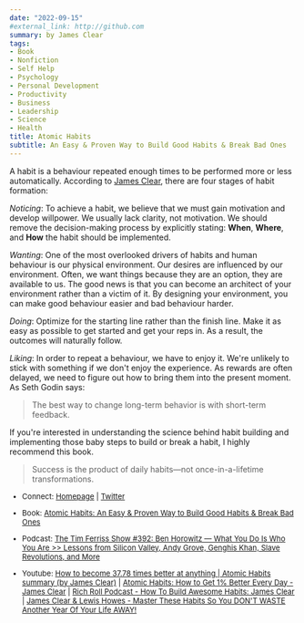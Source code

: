 ```yaml
---
date: "2022-09-15"
#external_link: http://github.com
summary: by James Clear
tags:
- Book
- Nonfiction
- Self Help
- Psychology
- Personal Development
- Productivity
- Business
- Leadership
- Science
- Health
title: Atomic Habits
subtitle: An Easy & Proven Way to Build Good Habits & Break Bad Ones
---
```


A habit is a behaviour repeated enough times to be performed more or less automatically. According to [James Clear](https://jamesclear.com/), there are four stages of habit formation:

*Noticing*: To achieve a habit, we believe that we must gain motivation and develop willpower. We usually lack clarity, not motivation. We should remove the decision-making process by explicitly stating: **When**, **Where**, and **How** the habit should be implemented.

*Wanting*: One of the most overlooked drivers of habits and human behaviour is our physical environment. Our desires are influenced by our environment. Often, we want things because they are an option, they are available to us. The good news is that you can become an architect of your environment rather than a victim of it. By designing your environment, you can make good behaviour easier and bad behaviour harder.

*Doing*: Optimize for the starting line rather than the finish line. Make it as easy as possible to get started and get your reps in. As a result, the outcomes will naturally follow.

*Liking*: In order to repeat a behaviour, we have to enjoy it. We're unlikely to stick with something if we don't enjoy the experience. As rewards are often delayed, we need to figure out how to bring them into the present moment. As Seth Godin says:
> The best way to change long-term behavior is with short-term feedback.

If you're interested in understanding the science behind habit building and implementing those baby steps to build or break a habit, I highly recommend this book.

> Success is the product of daily habits—not once-in-a-lifetime transformations.


<font size="2">

-   Connect: [Homepage](https://jamesclear.com/) \| [Twitter](https://twitter.com/jamesclear)

-   Book: [Atomic Habits: An Easy & Proven Way to Build Good Habits & Break Bad Ones](https://www.amazon.com/Atomic-Habits-Proven-Build-Break/dp/0735211299) 

- Podcast: [The Tim Ferriss Show #392: Ben Horowitz — What You Do Is Who You Are >> Lessons from Silicon Valley, Andy Grove, Genghis Khan, Slave Revolutions, and More](https://podcasts.apple.com/us/podcast/392-ben-horowitz-what-you-do-is-who-you-are-lessons/id863897795?i=1000454746507)

-   Youtube: [How to become 37.78 times better at anything | Atomic Habits summary (by James Clear)](https://www.youtube.com/watch?v=PZ7lDrwYdZc&t=669s) \| [Atomic Habits: How to Get 1% Better Every Day - James Clear](https://www.youtube.com/watch?v=U_nzqnXWvSo&t=135s) \| [Rich Roll Podcast - How To Build Awesome Habits: James Clear](https://www.youtube.com/watch?v=s9uDVVWN_ZE&t=21s) \| [James Clear & Lewis Howes - Master These Habits So You DON'T WASTE Another Year Of Your Life AWAY!](https://www.youtube.com/watch?v=kD2IQWP25Yc)
</font>


